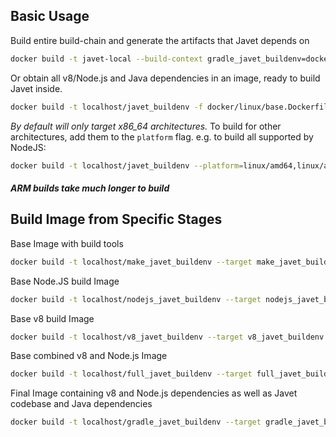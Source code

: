 ## Basic Usage

Build entire build-chain and generate the artifacts that Javet depends on

```bash
docker build -t javet-local --build-context gradle_javet_buildenv=docker/linux/base.Dockerfile -f docker/linux/base.Dockerfile .
```

Or obtain all v8/Node.js and Java dependencies in an image, ready to build Javet inside.

```bash
docker build -t localhost/javet_buildenv -f docker/linux/base.Dockerfile .
```

*By default will only target x86_64 architectures.*
To build for other architectures, add them to the `platform` flag. e.g. to build all supported by NodeJS:

```bash
docker build -t localhost/javet_buildenv --platform=linux/amd64,linux/arm,linux/arm64 -f docker/linux/base.Dockerfile .
```

##### ARM builds take much longer to build

## Build Image from Specific Stages

Base Image with build tools

```bash
docker build -t localhost/make_javet_buildenv --target make_javet_buildenv -f docker/linux/base.Dockerfile .
```

Base Node.JS build Image

```bash
docker build -t localhost/nodejs_javet_buildenv --target nodejs_javet_buildenv -f docker/linux/base.Dockerfile .
```

Base v8 build Image

```bash
docker build -t localhost/v8_javet_buildenv --target v8_javet_buildenv -f docker/linux/base.Dockerfile .
```

Base combined v8 and Node.js Image

```bash
docker build -t localhost/full_javet_buildenv --target full_javet_buildenv -f docker/linux/base.Dockerfile .
```

Final Image containing v8 and Node.js dependencies as well as Javet codebase and Java dependencies

```bash
docker build -t localhost/gradle_javet_buildenv --target gradle_javet_buildenv -f docker/linux/base.Dockerfile .
```
